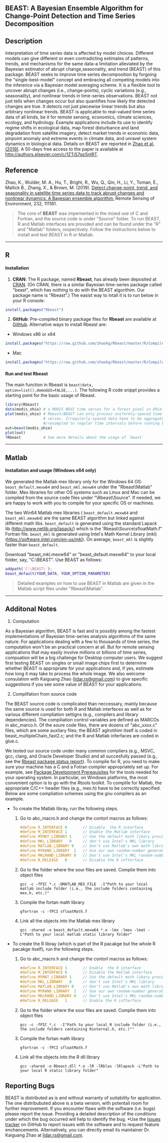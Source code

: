 ## BEAST:  A Bayesian Ensemble Algorithm for Change-Point Detection and Time Series Decomposition

## Description
Interpretation of time series data is affected by model choices. Different models can give different or even contradicting estimates of patterns, trends, and mechanisms for the same data–a limitation alleviated by the Bayesian estimator of abrupt change,seasonality, and trend (BEAST) of this package. BEAST seeks to improve time series decomposition by forgoing the "single-best-model" concept and embracing all competing models into the inference via a Bayesian model averaging scheme. It is a flexible tool to uncover abrupt changes (i.e., change-points), cyclic variations (e.g., seasonality), and nonlinear trends in time-series observations. BEAST not just tells when changes occur but also quantifies how likely the detected changes are true. It detects not just piecewise linear trends but also arbitrary nonlinear trends. BEAST is applicable to real-valued time series data of all kinds, be it for remote sensing, economics, climate sciences, ecology, and hydrology. Example applications include its use to identify regime shifts in ecological data, map forest disturbance and land degradation from satellite imagery, detect market trends in economic data, pinpoint anomaly and extreme events in climate data, and unravel system dynamics in biological data. Details on BEAST are reported in [Zhao et al. (2019)](http://authors.elsevier.com/c/1ZTiS7qzSnIRT). A 50-days free access to the paper is available at http://authors.elsevier.com/c/1ZTiS7qzSnIRT.

## Reference
Zhao, K., Wulder, M. A., Hu, T., Bright, R., Wu, Q., Qin, H., Li, Y., Toman, E., Mallick B., Zhang, X., & Brown, M. (2019). [Detect change-point, trend, and seasonality in satellite time series data to track abrupt changes and nonlinear dynamics: A Bayesian ensemble algorithm.](http://authors.elsevier.com/c/1ZTiS7qzSnIRT) Remote Sensing of Environment, 232, 111181. 


>The core of **BEAST** was impemented in the mixed use of C and Fortran, and the source code is under "Source" folder. To run BEAST, R and Matlab interfaces are provided and can be found under the "R" and "Matlab" folders, respectively. Follow the instructions below to install and test BEAST in R or Matlab.

---- 
## R
#### Installation

1. **CRAN**: The R package, named **Rbeast**, has already been deposited at [CRAN](https://CRAN.R-project.org/package=Rbeast). (On CRAN, there is a similar Bayesian time-series package called "beast", which has nothing to do with the BEAST algorithim. Our package name is "Rbeast".) The easist way to intall it is to run below in your R console:

```R
install.packages("Rbeast")
```

2. **GitHub**: Pre-compiled binary package files for **Rbeast** are available at [GitHub](https://github.com/zhaokg/Rbeast). Alternative ways to install Rbeast are:

* Windows x86 or x64

```R
install.packages("https://raw.github.com/zhaokg/Rbeast/master/R/CompiledPackage/Windows/Rbeast_0.2.1.zip" ,repos=NULL)
```

* Mac
```R
install.packages("https://raw.github.com/zhaokg/Rbeast/master/R/CompiledPackage/Mac/Rbeast_0.2.1.tgz" ,repos=NULL)
```

#### Run and test Rbeast

The main function in Rbeast is `beast(data, option=list(),demoGUI=FALSE,...)`. The following R code snippt provides a starting point for the basic usage of Rbeast.

```R
library(Rbeast)
data(modis_ohio) # a MODIS NDVI time series for a forest pixel in Ohio
plot(modis_ohio) # Rbeast/BEAST can only process uniformly-spaced time 
                 # series. Irregularly-spaced data have to be aggregated
                 #/resampled to regular time intervals before running beast
out=beast(modis_ohio)
plot(out)
?Rbeast          # See more details about the usage of `beast`                 
```
---- 
## Matlab

#### Installation and usage (Windows x64 only)

We generated the Matlab mex library only for the Windows 64 OS:  `beast_default.mexw64` and `beast_mkl.mexw64` under the "Rbeast\Matlab" folder. Mex libraries for other OS systems such as Linux and Mac can be compiled from the source code files under "\Rbeast\Source". If needed, we are happy to work with you to compile for your specific OS or machines.

The two Win64 Matlab mex libraries ( `beast_default.mexw64` and `beast_mkl.mexw64`) are the same BEAST algorithm but linked against different math libs. `beast_default` is generated using the standard Lapack lib (http://www.netlib.org/lapack/) which is the 'Rbeast\Source\sfloatMath.f" Fortran file.  `beast_mkl` is generated using Intel's Math Kernel Library (mkl) (https://software.intel.com/en-us/mkl). On average, `beast_mkl` is slightly faster than `beast_default`.

Download "beast_mkl.mexw64" or "beast_default.mexw64" to your local folder, say, "C:\BEAST\".  Use BEAST as follows:

```Matlab
addpath('C:\BEAST\');
beast_default(YOUR_DATA, YOUR_OPTION_PARAMETER)
```

> Detailed examples on how to use BEAST in Matlab are given in the Matlab script files under "Rbeast\Matlab".

---- 
## Additonal Notes

1. Computation

As a Bayesian algorithm, BEAST is fast and is possibly among the fastest implementations of Bayesian time-series analysis algorithms of the same nature. For applications dealing with a few to thousands of time series, the computation won't be an practical concern at all. But for remote sensing applications that may easily involve millions or billions of time series, compuation will be a big challenge for Desktop computer users. We suggest first testing BEAST on singles or small image chips first to determine whether BEAST is appropriate for your applications and, if yes, estimate how long it may take to process the whole image. We also welcome consulation with Kaiguang Zhao (lidar.rs@gmail.com) to give specific suggestions if you see some value of BEAST for your applications.

2. Complifation from source code

The BEAST source code is complicated than neccessary, mainly because the same source is used for both R and Matlab interfaces as well as for various different compliation settigns (e.g., compilers and library dependencies). The compiliation control variables are defined as MARCOs in abc_marco.h. Of the soure code files, there are dozens of "abc_xxxx.c" files, which are some auxliary files; the BEAST aglrotihim itself is coded in beast_multipleChain_fast2.c; and the R and Matlab inferfaces are coded in glue.c.


We tested our source code under many common compliers (e.g., MSVC, gcc, clang, and Oracle Developer Studio) and all succesfully passed (e.g., see the [Rbeast package status report](https://cran.r-project.org/web/checks/check_results_Rbeast.html)). To complie for R, you need to make sure your machine has a C and a Fotran compiler appropriately set up. For example, see [Package Development Prerequisites](http://www.rstudio.com/ide/docs/packages/prerequisites) for the tools needed for your operating system. In particular, on Windows platforms, the most convenient option is to go with the Rtools toolkit. To complile for Matlab, the appropriate C/C++ header files (e.g., mex.h) have to be correctly specified. Below are some compliation schemes using the gnu compilers as an example.

* To create the Matlab libray, run the following steps.

     1. Go to abc_macro.h and change the contorl macros as follows:
     
        ```C
        #define R_INTERFACE 0       // Disable  the R interface
        #define M_INTERFACE 1       // Enable the Matlab interface
        #define MYMAT_LIBRARY 1     // Use the default math libary provided in sfloatMath.f
        #define MKL_LIBRARY   0     // don't use Intel's MKL library
        #define MATLAB_LIBRARY 0    // Don't use Matlab's own math library
        #define MYRAND_LIBRARY  1   // Use our own random-number generating library (i.e.,abc_rand_pcg.c)
        #define MKLRAND_LIBRARY 0   // Don't use Intel's MKL random-number library
        #define R_RELEASE   0       // Disable the R infterface
        ```

    2. Go to the folder where the sour files are saved. Complie them into object files
    

        `gcc -c -fPIC *.c -DMATLAB_MEX_FILE  -I"Path to your local matlab include folder (i.e., the include folders containing mex.h, etc.)"`
        
    3. Compile the fortan math library
     
        `gfortran -c -fPCI sfloatMath.f`
        
       
    4. Link all the objects into the Matlab mex library
     
        
        `gcc -shared -o beast_default.mexw64 *.o -lmx -lmex -lmat -L"Path to your local matlab static library folder"`
         

* To create the R libray (which is part of the R pacakge but the whole R pacakge itself), run the following steps.

     1. Go to abc_macro.h and change the contorl macros as follows:
     
        ```C
        #define R_INTERFACE 1       // Enable  the R interface
        #define M_INTERFACE 0       // Disable the Matlab interface
        #define MYMAT_LIBRARY 1     // Use the default math libary provided in sfloatMath.f
        #define MKL_LIBRARY   0     // don't use Intel's MKL library
        #define MATLAB_LIBRARY 0    // Don't use Matlab's own math library
        #define MYRAND_LIBRARY  1   // Use our own random-number generating library (i.e.,abc_rand_pcg.c)
        #define MKLRAND_LIBRARY 0   // Don't use Intel's MKL random-number library
        #define R_RELEASE   1       // Enable the R infterface
        ```

    2. Go to the folder where the sour files are saved. Complie them into object files
    
        `gcc -c -fPIC *.c  -I"Path to your local R include folder (i.e., the include folders containing Rinternal.h, etc.)""`
        
    3. Compile the fortan math library
     
        `gfortran -c -fPCI sfloatMath.f`
        
       
    4. Link all the objects into the R dll library
        
        `gcc -shared -o Rbeast.dll *.o -lR -lRblas -lRlapack -L"Path to your local R static library folder"`
         
 

## Reporting Bugs

BEAST is distributed as is and without warranty of suitability for application. The one distribubuted above is a beta version, with potentail room for further improvement. If you encounter flaws with the software (i.e. bugs) please report the issue. Providing a detailed description of the conditions under which the bug occurred will help to identify the bug. *Use the [Issues tracker](https://github.com/zhaokg/Rbeast/issues) on GitHub to report issues with the software and to request feature enchancements. Alternatively, you can directly email its maintainer Dr. Kaiguang Zhao at lidar.rs@gmail.com.

